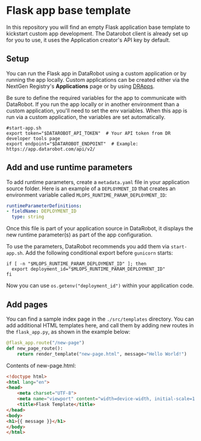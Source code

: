# Flask app base template

In this repository you will find an empty Flask application base template to kickstart custom app development. The Datarobot client is already set up for you to use, it uses the Application creator's API key by default.

## Setup

You can run the Flask app in DataRobot using a custom application or by running the app locally. Custom applications can be created either via the NextGen Registry's **Applications** page or by using [DRApps](https://github.com/datarobot/dr-apps/blob/main/README.md).

Be sure to define the required variables for the app to communicate with DataRobot. If you run the app locally or in another environment than a custom application, you'll need to set the env variables. When this app is run via a custom application, the variables are set automatically.

```shell
#start-app.sh
export token="$DATAROBOT_API_TOKEN"  # Your API token from DR developer tools page
export endpoint="$DATAROBOT_ENDPOINT"  # Example: https://app.datarobot.com/api/v2/
```

## Add and use runtime parameters

To add runtime parameters, create a `metadata.yaml` file in your application source folder. Here is an example of a `DEPLOYMENT_ID` that creates an environment variable called `MLOPS_RUNTIME_PARAM_DEPLOYMENT_ID`:

```yaml
runtimeParameterDefinitions:
- fieldName: DEPLOYMENT_ID
  type: string
```

Once this file is part of your application source in DataRobot, it displays the new runtime parameter(s) as part of the
app configuration.

To use the parameters, DataRobot recommends you add them via `start-app.sh`. Add the following conditional export before `gunicorn` starts:

```shell
if [ -n "$MLOPS_RUNTIME_PARAM_DEPLOYMENT_ID" ]; then
  export deployment_id="$MLOPS_RUNTIME_PARAM_DEPLOYMENT_ID"
fi
```

Now you can use `os.getenv("deployment_id")` within your application code.

## Add pages

You can find a sample index page in the `./src/templates` directory. You can add additional HTML templates here, and call them by adding new routes in the `flask_app.py`, as shown in the example below:

```python
@flask_app.route("/new-page")
def new_page_route():
    return render_template("new-page.html", message="Hello World!")
```

Contents of new-page.html:

```html
<!doctype html>
<html lang="en">
<head>
    <meta charset="UTF-8">
    <meta name="viewport" content="width=device-width, initial-scale=1.0">
    <title>Flask Template</title>
</head>
<body>
<h1>{{ message }}</h1>
</body>
</html>
```
